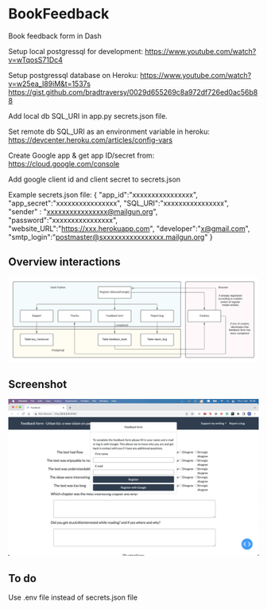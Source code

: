 # BookFeedback

Book feedback form in Dash

Setup local postgressql for development:
https://www.youtube.com/watch?v=wTqosS71Dc4

Setup postgressql database on Heroku:
https://www.youtube.com/watch?v=w25ea_I89iM&t=1537s
https://gist.github.com/bradtraversy/0029d655269c8a972df726ed0ac56b88

Add local db SQL_URI in app.py secrets.json file. 

Set remote db SQL_URI as an environment variable in heroku:
https://devcenter.heroku.com/articles/config-vars

Create Google app & get app ID/secret from: https://cloud.google.com/console

Add google client id and client secret to secrets.json

Example secrets.json file:
{
  "app_id":"xxxxxxxxxxxxxxxx",
  "app_secret":"xxxxxxxxxxxxxxxx",
  "SQL_URI":"xxxxxxxxxxxxxxxx",
  "sender" : "xxxxxxxxxxxxxxxx@mailgun.org",
  "password":"xxxxxxxxxxxxxxxx",
  "website_URL":"https://xxx.herokuapp.com",
  "developer":"x@gmail.com",
  "smtp_login":"postmaster@sxxxxxxxxxxxxxxxx.mailgun.org"
}

## Overview interactions
![This is an image](assets/Overview.jpeg)

## Screenshot 
![This is an image](assets/Screenshot.png)

## To do 
Use .env file instead of secrets.json file